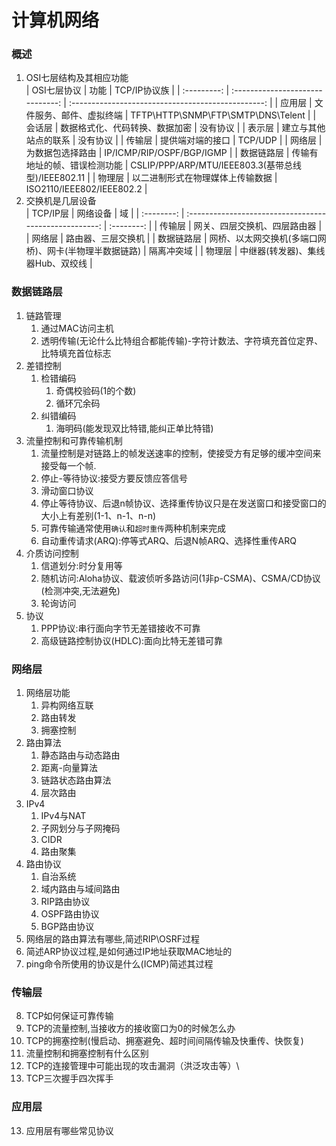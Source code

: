 # 计算机网络

### 概述

1. OSI七层结构及其相应功能  
    | OSI七层协议 |               功能               |                    TCP/IP协议族                    |
    | :---------: | :------------------------------: | :------------------------------------------------: |
    |   应用层    |     文件服务、邮件、虚拟终端     |         TFTP\HTTP\SNMP\FTP\SMTP\DNS\Telent         |
    |   会话层    |  数据格式化、代码转换、数据加密  |                      没有协议                      |
    |   表示层    |       建立与其他站点的联系       |                      没有协议                      |
    |   传输层    |         提供端对端的接口         |                      TCP/UDP                       |
    |   网络层    |         为数据包选择路由         |             IP/ICMP/RIP/OSPF/BGP/IGMP              |
    | 数据链路层  |   传输有地址的帧、错误检测功能   | CSLIP/PPP/ARP/MTU/IEEE803.3(基带总线型)/IEEE802.11 |
    |   物理层    | 以二进制形式在物理媒体上传输数据 |             ISO2110/IEEE802/IEEE802.2              |
2. 交换机是几层设备  
    |  TCP/IP层  |                        网络设备                        |     域     |
    | :--------: | :----------------------------------------------------: | :--------: |
    |   传输层   |              网关、四层交换机、四层路由器              |
    |   网络层   |                   路由器、三层交换机                   |
    | 数据链路层 | 网桥、以太网交换机(多端口网桥)、网卡(半物理半数据链路) | 隔离冲突域 |
    |   物理层   |           中继器(转发器)、集线器Hub、双绞线            |

### 数据链路层

1. 链路管理  
    1. 通过MAC访问主机
    2. 透明传输(无论什么比特组合都能传输)-字符计数法、字符填充首位定界、比特填充首位标志
2. 差错控制
   1. 检错编码
      1. 奇偶校验码(1的个数)
      2. 循环冗余码
   2. 纠错编码
      1. 海明码(能发现双比特错,能纠正单比特错)
3. 流量控制和可靠传输机制
   1. 流量控制是对链路上的帧发送速率的控制，使接受方有足够的缓冲空间来接受每一个帧.
   2. 停止-等待协议:接受方要反馈应答信号
   3. 滑动窗口协议
   4. 停止等待协议、后退n帧协议、选择重传协议只是在发送窗口和接受窗口的大小上有差别(1-1、n-1、n-n)
   5. 可靠传输通常使用`确认`和`超时重传`两种机制来完成
   6. 自动重传请求(ARQ):停等式ARQ、后退N帧ARQ、选择性重传ARQ
4. 介质访问控制
   1. 信道划分:时分复用等
   2. 随机访问:Aloha协议、载波侦听多路访问(1非p-CSMA)、CSMA/CD协议(检测冲突,无法避免)
   3. 轮询访问
5. 协议
   1. PPP协议:串行面向字节无差错接收不可靠
   2. 高级链路控制协议(HDLC):面向比特无差错可靠

### 网络层

1. 网络层功能
   1. 异构网络互联
   2. 路由转发
   3. 拥塞控制
2. 路由算法
   1. 静态路由与动态路由
   2. 距离-向量算法
   3. 链路状态路由算法
   4. 层次路由
3. IPv4
   1. IPv4与NAT
   2. 子网划分与子网掩码
   3. CIDR
   4. 路由聚集
4. 路由协议
   1. 自治系统
   2. 域内路由与域间路由
   3. RIP路由协议
   4. OSPF路由协议
   5. BGP路由协议
5. 网络层的路由算法有哪些,简述RIP\OSRF过程
6. 简述ARP协议过程,是如何通过IP地址获取MAC地址的
7. ping命令所使用的协议是什么(ICMP)简述其过程

### 传输层

8. TCP如何保证可靠传输
9.  TCP的流量控制,当接收方的接收窗口为0的时候怎么办
10. TCP的拥塞控制(慢启动、拥塞避免、超时间间隔传输及快重传、快恢复)
11. 流量控制和拥塞控制有什么区别
12. TCP的连接管理中可能出现的攻击漏洞（洪泛攻击等）\
13. TCP三次握手四次挥手

### 应用层

13. 应用层有哪些常见协议